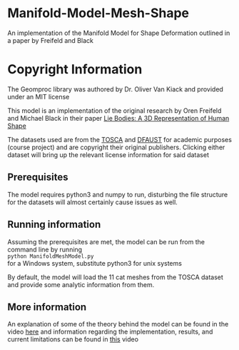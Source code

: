 # Manifold-Model-Mesh-Shape
An implementation of the Manifold Model for Shape Deformation outlined in a paper by Freifeld and Black

# Copyright Information
The Geomproc library was authored by Dr. Oliver Van Kiack and provided under an MIT license  

This model is an implementation of the original research by Oren Freifeld and Michael Black in their paper [Lie Bodies: A 3D Representation of Human Shape](https://link.springer.com/chapter/10.1007/978-3-642-33718-5_1)

The datasets used are from the [TOSCA](http://tosca.cs.technion.ac.il/data/toscahires.txt) and [DFAUST](https://dfaust.is.tuebingen.mpg.de/license.html) for academic purposes (course project) and are copyright their original publishers. Clicking either dataset will bring up the relevant license information for said dataset


## Prerequisites 
The model requires python3 and numpy to run, disturbing the file structure for the datasets will almost certainly cause issues as well.

## Running information
Assuming the prerequisites are met, the model can be run from the command line by running   
```python ManifoldMeshModel.py```   
for a Windows system, substitute python3 for unix systems

By default, the model will load the 11 cat meshes from the TOSCA dataset and provide some analytic information from them. 


## More information 
An explanation of some of the theory behind the model can be found in the video [here](https://www.youtube.com/watch?v=FAFZb96mpfI) and information regarding the implementation, results, and current limitations can be found in [this](https://www.youtube.com/watch?v=5hmKpguMGa0) video 



